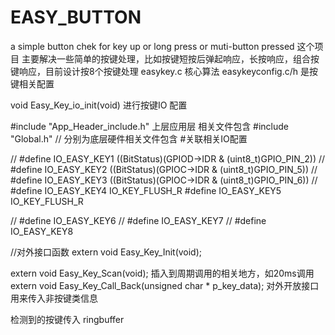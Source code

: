 # EASY_BUTTON
a simple button chek for key up or long press or muti-button pressed
这个项目 主要解决一些简单的按键处理，比如按键短按后弹起响应，长按响应，组合按键响应，目前设计按8个按键处理
easykey.c 核心算法
easykeyconfig.c/h 是按键相关配置

void Easy_Key_io_init(void)
进行按键IO 配置

#include "App_Header_include.h" 上层应用层 相关文件包含
#include "Global.h"  //  分别为底层硬件相关文件包含
#关联相关IO配置

// #define IO_EASY_KEY1 ((BitStatus)(GPIOD->IDR & (uint8_t)GPIO_PIN_2))
// #define IO_EASY_KEY2 ((BitStatus)(GPIOC->IDR & (uint8_t)GPIO_PIN_5))
// #define IO_EASY_KEY3 ((BitStatus)(GPIOC->IDR & (uint8_t)GPIO_PIN_6))
// #define IO_EASY_KEY4 IO_KEY_FLUSH_R
#define IO_EASY_KEY5 IO_KEY_FLUSH_R

// #define IO_EASY_KEY6
// #define IO_EASY_KEY7
// #define IO_EASY_KEY8

//对外接口函数
extern void Easy_Key_Init(void);

extern void Easy_Key_Scan(void);
插入到周期调用的相关地方，如20ms调用
extern void Easy_Key_Call_Back(unsigned char * p_key_data);
对外开放接口 用来传入非按键类信息


检测到的按键传入  ringbuffer
